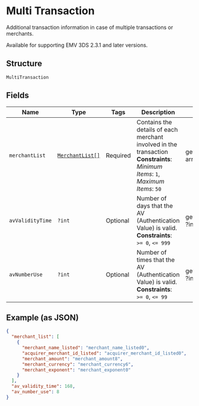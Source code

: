 
# Multi Transaction

Additional transaction information in case of multiple transactions or merchants.

Available for supporting EMV 3DS 2.3.1 and later versions.

## Structure

`MultiTransaction`

## Fields

| Name | Type | Tags | Description | Getter | Setter |
|  --- | --- | --- | --- | --- | --- |
| `merchantList` | [`MerchantList[]`](../../doc/models/merchant-list.md) | Required | Contains the details of each merchant involved in the transaction<br>**Constraints**: *Minimum Items*: `1`, *Maximum Items*: `50` | getMerchantList(): array | setMerchantList(array merchantList): void |
| `avValidityTime` | `?int` | Optional | Number of days that the AV (Authentication Value) is valid.<br>**Constraints**: `>= 0`, `<= 999` | getAvValidityTime(): ?int | setAvValidityTime(?int avValidityTime): void |
| `avNumberUse` | `?int` | Optional | Number of times that the AV (Authentication Value) is valid.<br>**Constraints**: `>= 0`, `<= 99` | getAvNumberUse(): ?int | setAvNumberUse(?int avNumberUse): void |

## Example (as JSON)

```json
{
  "merchant_list": [
    {
      "merchant_name_listed": "merchant_name_listed0",
      "acquirer_merchant_id_listed": "acquirer_merchant_id_listed0",
      "merchant_amount": "merchant_amount8",
      "merchant_currency": "merchant_currency6",
      "merchant_exponent": "merchant_exponent0"
    }
  ],
  "av_validity_time": 168,
  "av_number_use": 8
}
```

